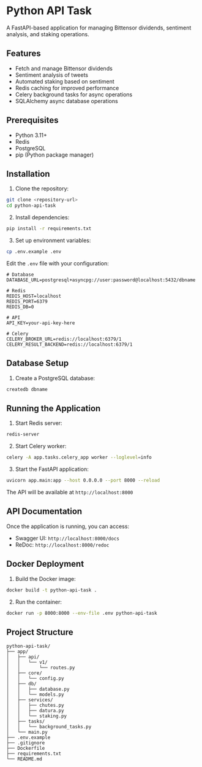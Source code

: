 # Python API Task

A FastAPI-based application for managing Bittensor dividends, sentiment analysis, and staking operations.

## Features

- Fetch and manage Bittensor dividends
- Sentiment analysis of tweets
- Automated staking based on sentiment
- Redis caching for improved performance
- Celery background tasks for async operations
- SQLAlchemy async database operations

## Prerequisites

- Python 3.11+
- Redis
- PostgreSQL
- pip (Python package manager)

## Installation

1. Clone the repository:
```bash
git clone <repository-url>
cd python-api-task
```

2. Install dependencies:
```bash
pip install -r requirements.txt
```

3. Set up environment variables:
```bash
cp .env.example .env
```
Edit the `.env` file with your configuration:
```env
# Database
DATABASE_URL=postgresql+asyncpg://user:password@localhost:5432/dbname

# Redis
REDIS_HOST=localhost
REDIS_PORT=6379
REDIS_DB=0

# API
API_KEY=your-api-key-here

# Celery
CELERY_BROKER_URL=redis://localhost:6379/1
CELERY_RESULT_BACKEND=redis://localhost:6379/1
```

## Database Setup

1. Create a PostgreSQL database:
```bash
createdb dbname
```

## Running the Application

1. Start Redis server:
```bash
redis-server
```

2. Start Celery worker:
```bash
celery -A app.tasks.celery_app worker --loglevel=info
```

3. Start the FastAPI application:
```bash
uvicorn app.main:app --host 0.0.0.0 --port 8000 --reload
```

The API will be available at `http://localhost:8000`

## API Documentation

Once the application is running, you can access:
- Swagger UI: `http://localhost:8000/docs`
- ReDoc: `http://localhost:8000/redoc`

## Docker Deployment

1. Build the Docker image:
```bash
docker build -t python-api-task .
```

2. Run the container:
```bash
docker run -p 8000:8000 --env-file .env python-api-task
```

## Project Structure

```
python-api-task/
├── app/
│   ├── api/
│   │   └── v1/
│   │       └── routes.py
│   ├── core/
│   │   └── config.py
│   ├── db/
│   │   ├── database.py
│   │   └── models.py
│   ├── services/
│   │   ├── chutes.py
│   │   ├── datura.py
│   │   └── staking.py
│   ├── tasks/
│   │   └── background_tasks.py
│   └── main.py
├── .env.example
├── .gitignore
├── Dockerfile
├── requirements.txt
└── README.md
```